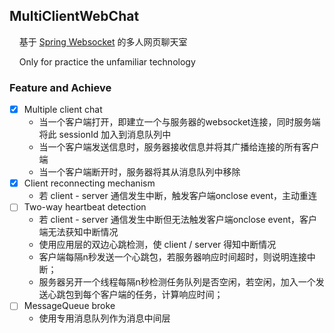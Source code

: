 ## MultiClientWebChat
&nbsp;&nbsp;&nbsp;&nbsp;基于 [Spring Websocket][1] 的多人网页聊天室

&nbsp;&nbsp;&nbsp;&nbsp;Only for practice the unfamiliar technology

[1]:https://docs.spring.io/spring/docs/current/spring-framework-reference/html/websocket.html "sad"
### Feature and Achieve
- [x] Multiple client chat
    - 当一个客户端打开，即建立一个与服务器的websocket连接，同时服务端将此 sessionId 加入到消息队列中 
    - 当一个客户端发送信息时，服务器接收信息并将其广播给连接的所有客户端
    - 当一个客户端断开时，服务器将其从消息队列中移除
- [x] Client reconnecting mechanism
    - 若 client  - server 通信发生中断，触发客户端onclose event，主动重连
- [ ] Two-way heartbeat detection
    - 若 client  - server 通信发生中断但无法触发客户端onclose event，客户端无法获知中断情况
    - 使用应用层的双边心跳检测，使 client / server 得知中断情况
    - 客户端每隔n秒发送一个心跳包，若服务器响应时间超时，则说明连接中断；
    - 服务器另开一个线程每隔n秒检测任务队列是否空闲，若空闲，加入一个发送心跳包到每个客户端的任务，计算响应时间；
- [ ] MessageQueue broke
    - 使用专用消息队列作为消息中间层



